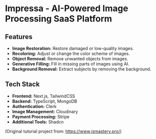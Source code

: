 # Impressa - AI-Powered Image Processing SaaS Platform

## Features
- **Image Restoration:** Restore damaged or low-quality images.
- **Recoloring:** Adjust or change the color scheme of images.
- **Object Removal:** Remove unwanted objects from images.
- **Generative Filling:** Fill in missing parts of images using AI.
- **Background Removal:** Extract subjects by removing the background.

## Tech Stack
- **Frontend:** Next.js, TailwindCSS
- **Backend:** TypeScript, MongoDB
- **Authentication:** Clerk
- **Image Management:** Cloudinary
- **Payment Processing:** Stripe
- **Additional Tools:** Shadcn

(Original tutorial project from: https://www.jsmastery.pro/)
